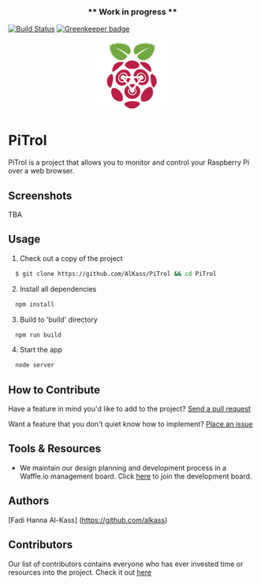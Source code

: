 <div align="center">
  <h3>** Work in progress **</h3>
</div>

[![Build Status](https://travis-ci.org/AlKass/PiTrol.svg?branch=master)](https://travis-ci.org/AlKass/PiTrol)
[![Greenkeeper badge](https://badges.greenkeeper.io/AlKass/PiTrol.svg)](https://greenkeeper.io/)

<div align="center">
  <img src="static/media/images/Logo-256.png" width=150 />
</div>

# PiTrol
PiTrol is a project that allows you to monitor and control your Raspberry Pi over a web browser.

## Screenshots
TBA

## Usage
1. Check out a copy of the project
```bash
  $ git clone https://github.com/AlKass/PiTrol && cd PiTrol
```

2. Install all dependencies
```bash
  npm install
```

3. Build to 'build' directory
```bash
  npm run build
```

4. Start the app
```bash
  node server
```

## How to Contribute
Have a feature in mind you'd like to add to the project? [Send a pull request](https://github.com/AlKass/PiTrol/pulls)

Want a feature that you don't quiet know how to implement? [Place an issue](https://github.com/AlKass/PiTrol/issues)

## Tools & Resources
* We maintain our design planning and development process in a Waffle.io management board. Click [here](https://waffle.io/AlKass/PiTrol) to join the development board.

## Authors
[Fadi Hanna Al-Kass] (https://github.com/alkass)

## Contributors
Our list of contributors contains everyone who has ever invested time or resources into the project. Check it out [here](CONTRIBUTORS.md)
